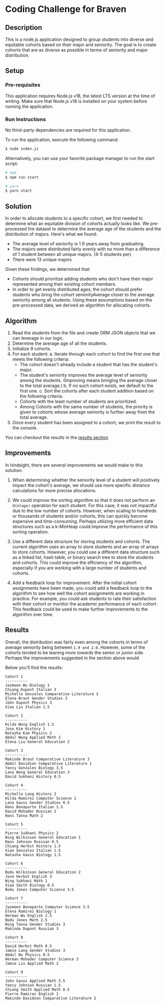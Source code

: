 # Coding Challenge for Braven

## Description
This is a node.js application designed to group students into diverse and equitable cohorts based on their major and seniority. The goal is to create cohorts that are as diverse as possible in terms of seniority and major distribution.

## Setup

### Pre-requisites
This application requires Node.js v18, the latest LTS version at the time of writing. Make sure that Node.js v18 is installed on your system before running the application.

### Run Instructions
No third-party dependencies are required for this application.

To run the application, execute the following command:
```BASH
$ node index.js
```

Alternatively, you can use your favorite package manager to run the start script:
```BASH
# npm
$ npm run start

# yarn
$ yarn start
```

## Solution

In order to allocate students to a specific cohort, we first needed to determine what an equitable division of cohorts actually looks like. We pre-processed the dataset to determine the average age of the students and the distribution of majors. Here's what we found:

- The average level of seniority is 1.9 years away from graduating.
- The majors were distributed fairly evenly with no more than a difference of 1 student between all unique majors. (4-5 students per)
- There were 13 unique majors

Given these findings, we determined that:

- Cohorts should prioritize adding students who don't have their major represented among their existing cohort members.
- In order to get evenly distributed ages, the cohort should prefer students who bring the cohort seniorityAverage closer to the average seniority among all students.
Using these assumptions based on the pre-processed data, we derived an algorithm for allocating cohorts.

## Algorithm

1. Read the students from the file and create ORM JSON objects that we can leverage in our logic.
2. Determine the average age of all the students.
3. Initialize 9 cohorts.
4. For each student:
  a. Iterate through each cohort to find the first one that meets the following criteria:
    - The cohort doesn't already include a student that has the student's major.
    - The student's seniority improves the average level of seniority among the students. (Improving means bringing the average closer to the total average.)
  b. If no such cohort exists, we default to the first one.
  c. Sort the cohorts after each student addition based on the following criteria:
    - Cohorts with the least number of students are prioritized.
    - Among Cohorts with the same number of students, the priority is given to cohorts whose average seniority is further away from the total average.
5. Once every student has been assigned to a cohort, we print the result to the console.

You can checkout the results in the [results section](#results)

## Improvements

In hindsight, there are several improvements we would make to this solution:

1. When determining whether the seniority level of a student will positively impact the cohort's average, we should use more specific distance calculations for more precise allocations.

2. We could improve the sorting algorithm so that it does not perform an `O(nlogn)` operation for each student. For this case, it was not impactful due to the low number of cohorts. However, when scaling to hundreds or thousands of students and/or cohorts, this can quickly become expensive and time-consuming. Perhaps utilizing more efficient data structures such as a k-MinHeap could improve the performance of this sorting operation.

3. Use a different data structure for storing students and cohorts. The current algorithm uses an array to store students and an array of arrays to store cohorts. However, you could use a different data structure such as a linked list, hash table, or binary search tree to store the students and cohorts. This could improve the efficiency of the algorithm, especially if you are working with a large number of students and cohorts.

4. Add a feedback loop for improvement. After the initial cohort assignments have been made, you could add a feedback loop to the algorithm to see how well the cohort assignments are working in practice. For example, you could ask students to rate their satisfaction with their cohort or monitor the academic performance of each cohort. This feedback could be used to make further improvements to the algorithm over time.


## Results
Overall, the distribution was fairly even among the cohorts in terms of average seniority being between `1.9 and 2.0`. However, some of the cohorts tended to be leaning more towards the senior or junior side. Perhaps the improvements suggested in the section above would

Below you'll find the results:
```
Cohort 1
----------
Jazmeen Wu Biology 1
Chiang Dupont Italian 3
Michelle Gonzales Comparative Literature 3
Elena Braut Gender Studies 3
John Dupont Physics 3
Xiao Liu Italian 1.5

Cohort 2
----------
Hilda Wong English 1.5
Jose Kim History 1
Natasha Kim Physics 2
Abdul Wong Applied Math 2
Elena Liu General Education 2

Cohort 3
----------
Makinde Braut Comparative Literature 3
Abdul Davidson Comparative Literature 1
Yancy Gonzales Biology 3.5
Lana Wong General Education 3
David Sukhani History 0.5

Cohort 4
----------
Michelle Lang History 2
Hilda Ramirez Computer Science 1
Lana Gauss Gender Studies 0.5
Hans Bonaparte Italian 1.5
David Mohader Russian 2
Hans Tanna Math 2

Cohort 5
----------
Pierre Sukhani Physics 2
Wing Wilkinson General Education 1
Hans Johnson Russian 0.5
Chiang Herbst History 1.5
Xiao Gonzales Italian 1.5
Natasha Gauss Biology 1.5

Cohort 6
----------
Bodu Wilkinson General Education 2
Jose Herbst English 3
Wing Sukhani Math 1
Xiao Smith Biology 0.5
Bodu Jones Computer Science 3.5

Cohort 7
----------
Jazmeen Bonaparte Computer Science 3.5
Elena Ramirez Biology 1
Herman Wu English 2.5
Bodu Jones Math 2.5
Wing Tanna Gender Studies 3
Makinde Dupont Russian 3

Cohort 8
----------
David Herbst Math 0.5
Jamie Lang Gender Studies 3
Abdul Wu Physics 0.5
Herman Mohader Computer Science 3
Jamie Liu Applied Math 2

Cohort 9
----------
John Gauss Applied Math 3.5
Yancy Johnson Russian 1.5
Chiang Smith Applied Math 0.5
Pierre Ramirez English 1
Makinde Davidson Comparative Literature 2
```
